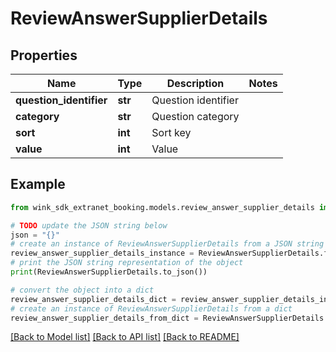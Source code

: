 # ReviewAnswerSupplierDetails


## Properties

Name | Type | Description | Notes
------------ | ------------- | ------------- | -------------
**question_identifier** | **str** | Question identifier | 
**category** | **str** | Question category | 
**sort** | **int** | Sort key | 
**value** | **int** | Value | 

## Example

```python
from wink_sdk_extranet_booking.models.review_answer_supplier_details import ReviewAnswerSupplierDetails

# TODO update the JSON string below
json = "{}"
# create an instance of ReviewAnswerSupplierDetails from a JSON string
review_answer_supplier_details_instance = ReviewAnswerSupplierDetails.from_json(json)
# print the JSON string representation of the object
print(ReviewAnswerSupplierDetails.to_json())

# convert the object into a dict
review_answer_supplier_details_dict = review_answer_supplier_details_instance.to_dict()
# create an instance of ReviewAnswerSupplierDetails from a dict
review_answer_supplier_details_from_dict = ReviewAnswerSupplierDetails.from_dict(review_answer_supplier_details_dict)
```
[[Back to Model list]](../README.md#documentation-for-models) [[Back to API list]](../README.md#documentation-for-api-endpoints) [[Back to README]](../README.md)



